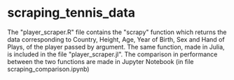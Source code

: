 # scraping_tennis_data
The "player_scraper.R" file contains the "scrapy" function which returns the data corresponding to Country, Height, Age, Year of Birth, Sex and Hand of Plays, of the player passed by argument. The same function, made in Julia, is included in the file "player_scraper.jl".
The comparison in performance between the two functions are made in Jupyter Notebook (in file scraping_comparison.ipynb)
